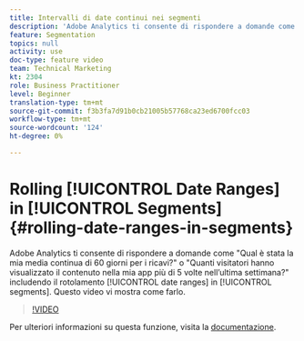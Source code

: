 ```yaml
---
title: Intervalli di date continui nei segmenti
description: 'Adobe Analytics ti consente di rispondere a domande come - Qual è stata la mia media continua di 60 giorni per i ricavi? o : quanti visitatori hanno visualizzato il contenuto nella mia app più di 5 volte nell’ultima settimana? includendo intervalli di date continui nei segmenti. Questo video vi mostra come farlo.'
feature: Segmentation
topics: null
activity: use
doc-type: feature video
team: Technical Marketing
kt: 2304
role: Business Practitioner
level: Beginner
translation-type: tm+mt
source-git-commit: f3b3fa7d91b0cb21005b57768ca23ed6700fcc03
workflow-type: tm+mt
source-wordcount: '124'
ht-degree: 0%

---
```



# Rolling [!UICONTROL Date Ranges] in [!UICONTROL Segments] {#rolling-date-ranges-in-segments}

Adobe Analytics ti consente di rispondere a domande come &quot;Qual è stata la mia media continua di 60 giorni per i ricavi?&quot; o &quot;Quanti visitatori hanno visualizzato il contenuto nella mia app più di 5 volte nell’ultima settimana?&quot; includendo il rotolamento [!UICONTROL date ranges] in [!UICONTROL segments]. Questo video vi mostra come farlo.

>[!VIDEO](https://video.tv.adobe.com/v/25403/?quality=12)

Per ulteriori informazioni su questa funzione, visita la [documentazione](https://marketing.adobe.com/resources/help/en_US/analytics/segment/index.html?f=seg_build_ui).
